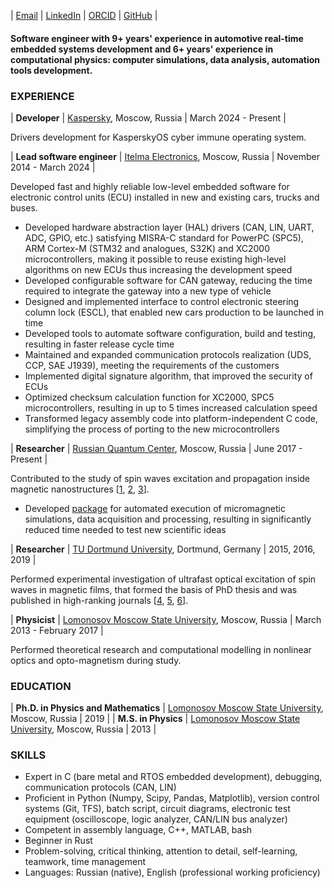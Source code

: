 | [Email](mailto:savochkin@physics.msu.ru) | [LinkedIn](https://www.linkedin.com/in/igor-savochkin/) | [ORCID](https://orcid.org/0000-0001-5566-2587) | [GitHub](https://github.com/neonh) |

#### Software engineer with 9+ years' experience in automotive real-time embedded systems development and 6+ years' experience in computational physics: computer simulations, data analysis, automation tools development.


### EXPERIENCE

| **Developer** | [Kaspersky](https://kaspersky.com/), Moscow, Russia | March 2024 - Present |

Drivers development for KasperskyOS cyber immune operating system.


| **Lead software engineer** | [Itelma Electronics](https://www.itelma.ru/en/), Moscow, Russia | November 2014 - March 2024 |

Developed fast and highly reliable low-level embedded software for electronic control units (ECU) installed in new and existing cars, trucks and buses.

- Developed hardware abstraction layer (HAL) drivers (CAN, LIN, UART, ADC, GPIO, etc.) satisfying MISRA-C standard for PowerPC (SPC5), ARM Cortex-M (STM32 and analogues, S32K) and XC2000 microcontrollers, making it possible to reuse existing high-level algorithms on new ECUs thus increasing the development speed
- Developed configurable software for CAN gateway, reducing the time required to integrate the gateway into a new type of vehicle
- Designed and implemented interface to control electronic steering column lock (ESCL), that enabled new cars production to be launched in time
- Developed tools to automate software configuration, build and testing, resulting in faster release cycle time
- Maintained and expanded communication protocols realization (UDS, CCP, SAE J1939), meeting the requirements of the customers
- Implemented digital signature algorithm, that improved the security of ECUs
- Optimized checksum calculation function for XC2000, SPC5 microcontrollers, resulting in up to 5 times increased calculation speed
- Transformed legacy assembly code into platform-independent C code, simplifying the process of porting to the new microcontrollers


| **Researcher** | [Russian Quantum Center](https://rqc.ru/team/magnetoplasmonics-and-ultra-fast-magnetism), Moscow, Russia | June 2017 - Present |

Contributed to the study of spin waves excitation and propagation inside magnetic nanostructures [[1](https://doi.org/10.1103/physrevb.107.064415), [2](https://doi.org/10.1038/s41598-022-07784-2), [3](https://doi.org/10.1103/physrevapplied.18.054038)].

- Developed [package](https://github.com/neonh/mumaxpy) for automated execution of micromagnetic simulations, data acquisition and processing, resulting in significantly reduced time needed to test new scientific ideas


| **Researcher** | [TU Dortmund University](https://e2.physik.tu-dortmund.de/), Dortmund, Germany | 2015, 2016, 2019 |

Performed experimental investigation of ultrafast optical excitation of spin waves in magnetic films, that formed the basis of PhD thesis and was published in high-ranking journals [[4](https://doi.org/10.1103/physrevx.7.021009), [5](https://doi.org/10.1038/s41598-017-05742-x), [6](https://doi.org/10.1364/ol.44.000331)].

| **Physicist** | [Lomonosov Moscow State University](https://phys.msu.ru/eng/), Moscow, Russia | March 2013 - February 2017 |

Performed theoretical research and computational modelling in nonlinear optics and opto-magnetism during study.


### EDUCATION

| **Ph.D. in Physics and Mathematics** | [Lomonosov Moscow State University](https://phys.msu.ru/eng/), Moscow, Russia | 2019 |
| **M.S. in Physics** | [Lomonosov Moscow State University](https://phys.msu.ru/eng/), Moscow, Russia | 2013 |


### SKILLS

- Expert in C (bare metal and RTOS embedded development), debugging, communication protocols (CAN, LIN)
- Proficient in Python (Numpy, Scipy, Pandas, Matplotlib), version control systems (Git, TFS), batch script, circuit diagrams, electronic test equipment (oscilloscope, logic analyzer, CAN/LIN bus analyzer)
- Competent in assembly language, C++, MATLAB, bash
- Beginner in Rust
- Problem-solving, critical thinking, attention to detail, self-learning, teamwork, time management
- Languages: Russian (native), English (professional working proficiency)
